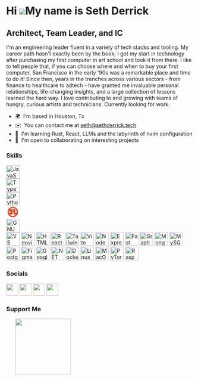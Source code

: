 Hi ![](https://user-images.githubusercontent.com/18350557/176309783-0785949b-9127-417c-8b55-ab5a4333674e.gif)My name is Seth Derrick
====================================================================================================================================

Architect, Team Leader, and IC
------------------------------

I'm an engineering leader fluent in a variety of tech stacks and tooling. My career path hasn't exactly been by the book; I got my start in technology after purchasing my first computer in art school and took it from there. I like to tell people that, if you can choose where and when to buy your first computer, San Francisco in the early '90s was a remarkable place and time to do it! Since then, years in the trenches across various sectors - from finance to healthcare to adtech - have granted me invaluable personal relationships, life-changing insights, and a large collection of lessons learned the hard way. I love contributing to and growing with teams of hungry, curious artists and technicians. Currently looking for work.

* 🌍  I'm based in Houston, Tx
* ✉️  You can contact me at [seth@sethderrick.tech](mailto:seth@sethderrick.tech)
* 🧠  I'm learning Rust, React, LLMs and the labyrinth of nvim configuration
* 🤝  I'm open to collaborating on interesting projects

### Skills

<p align="left">
  <a style="text-decoration: none;" href="https://developer.mozilla.org/en-US/docs/Web/JavaScript" target="_blank" rel="noreferrer">
    <img style="display: block;" src="https://raw.githubusercontent.com/danielcranney/readme-generator/main/public/icons/skills/javascript-colored.svg" width="36" height="36" alt="JavaScript" />
  </a>
  <a style="text-decoration: none;" href="https://www.typescriptlang.org/" target="_blank" rel="noreferrer">
    <img style="display: block;" src="https://raw.githubusercontent.com/danielcranney/readme-generator/main/public/icons/skills/typescript-colored.svg" width="36" height="36" alt="TypeScript" />
  </a>
  <a style="text-decoration: none;" href="https://www.python.org/" target="_blank" rel="noreferrer">
    <img style="display: block;" src="https://raw.githubusercontent.com/danielcranney/readme-generator/main/public/icons/skills/python-colored.svg" width="36" height="36" alt="Python" />
  </a>
  <a style="text-decoration: none;" href="https://www.rust-lang.org/" target="_blank" rel="noreferrer">
    <svg xmlns="http://www.w3.org/2000/svg" viewBox="0 0 128 128" width="36" height="36">
      <script xmlns=""/>
      <path d="M62.271 10.88c-.189.11-.982 1.248-1.763 2.529-1.96 3.217-1.982 3.219-4.615.448-1.713-1.802-2.127-2.132-2.679-2.128-.359.002-.812.124-1.008.271-.195.147-.748 1.317-1.228 2.6-1.099 2.939-1.152 3.034-1.761 3.151-.375.071-1.097-.331-2.828-1.574-1.278-.919-2.532-1.67-2.786-1.67-1.054 0-1.351.576-1.853 3.593-.638 3.836-.616 3.823-4.074 2.252-1.396-.633-2.72-1.152-2.943-1.152-.223 0-.646.24-.939.533-.532.533-.533.535-.388 3.468l.146 2.936-.555.297c-.492.263-.831.231-3.009-.284-2.843-.671-3.443-.653-4.019.122l-.421.566.565 2.421c.31 1.331.609 2.613.665 2.848.055.234-.04.609-.212.832-.284.367-.586.4-3.217.36-4.453-.07-4.706.312-2.866 4.328.585 1.275 1.064 2.433 1.064 2.572 0 .734-.585 1.001-3.098 1.411-1.406.229-2.628.417-2.716.417-.088 0-.352.192-.586.426-.765.765-.548 1.483 1.187 3.932 2.161 3.05 2.157 3.061-1.413 4.427-4.06 1.553-4.142 1.936-1.051 4.868 2.879 2.73 2.882 2.69-.377 4.739-2.469 1.551-2.507 1.588-2.57 2.429-.076 1.023-.058 1.041 2.89 2.842 2.915 1.78 2.915 1.834.054 4.541-3.077 2.91-2.982 3.335 1.081 4.868 3.55 1.339 3.555 1.355 1.39 4.405-1.227 1.729-1.618 2.449-1.618 2.983 0 .999.52 1.254 3.627 1.776 2.617.441 3.2.7 3.2 1.422 0 .148-.48 1.316-1.067 2.594-1.826 3.977-1.618 4.308 2.704 4.308 4.025 0 3.918-.123 3.051 3.507-.654 2.736-.664 3.26-.072 3.851.453.454 1.307.403 3.978-.236 2.04-.487 2.398-.521 2.871-.268l.54.289-.146 2.935c-.145 2.934-.144 2.936.388 3.469.293.293.722.533.952.533.23 0 1.554-.516 2.943-1.147 3.447-1.565 3.425-1.578 4.061 2.246.504 3.031.798 3.594 1.874 3.594.267 0 1.494-.72 2.728-1.6 2.167-1.546 2.729-1.788 3.306-1.421.149.094.727 1.364 1.284 2.822.819 2.144 1.119 2.702 1.575 2.92.868.416 1.405.082 3.445-2.14 2.463-2.683 2.564-2.67 4.575.589 2.221 3.598 2.796 3.59 5.073-.073 1.962-3.156 1.939-3.154 4.591-.384 1.761 1.838 2.136 2.131 2.73 2.131.379 0 .832-.142 1.005-.316.174-.174.75-1.459 1.28-2.855.53-1.397 1.079-2.613 1.221-2.703.561-.357 1.142-.106 3.306 1.43 1.274.905 2.473 1.6 2.758 1.6 1.058 0 1.44-.751 1.88-3.703.376-2.517.452-2.758.947-3.009.487-.247.779-.164 3.063.873 1.389.63 2.713 1.146 2.943 1.146.23 0 .666-.247.967-.549l.549-.548-.151-2.815c-.144-2.688-.131-2.832.298-3.22.441-.399.486-.397 2.952.166 2.986.682 3.543.7 4.104.139.548-.548.542-.668-.208-3.831-.841-3.548-.954-3.422 3.088-3.422 2.755 0 3.062-.039 3.413-.426.586-.648.447-1.39-.732-3.903-.595-1.266-1.078-2.418-1.074-2.56.02-.747.607-1.002 3.32-1.443 1.66-.269 2.902-.581 3.127-.784.754-.681.477-1.567-1.244-3.98-2.157-3.024-2.148-3.053 1.306-4.326 4.136-1.524 4.254-2.032 1.159-4.973-2.867-2.724-2.868-2.709.272-4.637 3.796-2.33 3.802-2.855.067-5.173-3.212-1.993-3.21-1.965-.331-4.699 3.088-2.934 3.004-3.318-1.057-4.871-3.584-1.371-3.595-1.405-1.417-4.394 1.297-1.78 1.618-2.371 1.618-2.981 0-1.066-.478-1.305-3.622-1.813-2.627-.424-3.205-.682-3.205-1.429 0-.142.48-1.285 1.067-2.542 1.149-2.461 1.31-3.446.66-4.035-.349-.316-.817-.361-3.321-.32-2.62.044-2.955.007-3.318-.358-.397-.399-.393-.455.227-3.042.76-3.17.763-3.247.138-3.834-.634-.596-1.03-.586-3.941.099-2.121.5-2.472.533-2.954.275l-.547-.293.151-2.926.152-2.925-.547-.547c-.301-.301-.728-.547-.95-.547-.221 0-1.538.523-2.926 1.161-2.318 1.067-2.567 1.138-3.068.876-.5-.262-.583-.52-1.01-3.127-.493-3.016-.798-3.603-1.869-3.603-.254 0-1.513.755-2.798 1.678-2.11 1.516-2.393 1.659-2.919 1.476-.435-.152-.688-.483-.997-1.306-.229-.606-.667-1.774-.975-2.595-.622-1.656-.969-2.027-1.901-2.027-.52 0-.991.374-2.679 2.127-2.653 2.756-2.663 2.755-4.614-.445-.78-1.279-1.595-2.421-1.812-2.537-.488-.262-1.062-.261-1.511.002m2.418 9.635c2.311 1.645 1.082 5.512-1.752 5.512-2.75 0-4.135-3.313-2.171-5.194 1.108-1.062 2.697-1.191 3.923-.318m-2.906 10.214c1.515.576 2.137.23 5.596-3.104l2.599-2.506 1.1.146c3.45.458 10.312 3.472 14.255 6.261 3.623 2.564 8.438 7.786 10.49 11.377l.439.769-1.944 4.38c-1.07 2.409-1.945 4.633-1.945 4.944 0 .717.47 1.851.923 2.226.191.159 2.006 1.033 4.033 1.942l3.684 1.654.145.937c.187 1.221.212 4.22.042 5.072l-.133.666h-2.103c-2.439 0-2.251-.218-2.383 2.774-.096 2.169-.62 3.368-1.812 4.144-1.942 1.267-5.149 1.037-6.509-.466-.209-.231-.615-1.392-.903-2.581-.841-3.473-1.971-5.423-4.241-7.32-.717-.599-1.303-1.158-1.303-1.243 0-.084.788-.748 1.752-1.473 3.51-2.646 5.528-5.726 5.75-8.777.423-5.819-4.213-11.243-11.109-13.001-1.635-.417-2.333-.43-22.56-.43-11.48 0-20.873-.075-20.873-.166 0-.215 2.551-2.691 4.054-3.933 4.127-3.412 9.488-6.097 15.04-7.531l1.92-.497 2.728 2.766c1.501 1.521 2.972 2.857 3.268 2.97M27.432 48.526c1.257.823 1.772 2.891 1.03 4.134-1.148 1.924-4.056 2.005-5.205.145-1.671-2.702 1.547-6.001 4.175-4.279m74.05.105c3.288 2.005.74 6.937-2.78 5.38-2.35-1.04-2.425-4.252-.127-5.424.959-.489 2.061-.472 2.907.044M37.12 60.907v12.266H26.276l-.43-1.866c-.846-3.675-1.202-7.477-.989-10.591l.149-2.188 3.728-1.672c2.339-1.048 3.843-1.847 4.037-2.144.848-1.293.767-2.217-.423-4.845l-.556-1.227h5.328v12.267m31.22-11.733c2.322.604 3.549 1.833 3.552 3.556.002 1.265-.625 2.059-2.18 2.761-1.101.498-1.276.51-8.219.578l-7.093.068v-7.284h6.355c4.964 0 6.625.07 7.585.321m-2.396 17.602c1.151.32 2.512 1.32 3.21 2.359.733 1.092 1.162 2.512 2.178 7.216.858 3.976 1.41 5.276 2.956 6.968 1.915 2.095 1.471 2.014 11.037 2.014 4.581 0 8.328.073 8.328.163 0 .161-3.155 3.891-3.291 3.891-.039 0-1.687-.345-3.662-.767-5.577-1.191-5.778-1.051-7.058 4.926l-.823 3.84-.743.366c-1.24.612-5.27 1.872-7.359 2.302-3.452.71-7.209.95-10.511.671-5.629-.477-13.083-2.661-13.374-3.92-.062-.267-.437-1.995-.832-3.841-.396-1.846-.877-3.597-1.069-3.891-.923-1.408-1.894-1.495-6.164-.55-1.617.358-3.028.65-3.136.65-.203 0-3.204-3.47-3.204-3.704 0-.073 7.128-.158 15.84-.188l15.84-.054.057-5.627c.04-3.973-.015-5.714-.187-5.92-.192-.232-1.214-.293-4.91-.293H54.4V66.56l5.387.001c2.962.001 5.733.098 6.157.215M41.536 92.365c2.519 1.535 1.311 5.557-1.668 5.554-3.055-.002-4.187-3.987-1.584-5.575.861-.525 2.374-.515 3.252.021m46.126.168c1.235.905 1.646 2.788.881 4.042-2.009 3.295-7.033.676-5.355-2.791.825-1.703 3.018-2.317 4.474-1.251" fill="#D04726" fill-rule="evenodd"/>
</svg>
  </a>
  <a style="text-decoration: none;" href="https://www.gnu.org/software/bash/" target="_blank" rel="noreferrer">
    <img style="display: block;" src="https://raw.githubusercontent.com/danielcranney/readme-generator/main/public/icons/skills/gnubash-colored.svg" alt="GNU Bash" width="36" height="36" />
  </a>
  <a style="text-decoration: none;" href="https://code.visualstudio.com/" target="_blank" rel="noreferrer">
    <img src="https://raw.githubusercontent.com/danielcranney/readme-generator/main/public/icons/skills/visualstudiocode-colored.svg" alt="VS Code" width="36" height="36" />
  </a>
  <a style="text-decoration: none;" href="https://neovim.io/" target="_blank" rel="noreferrer">
    <img src="https://raw.githubusercontent.com/danielcranney/readme-generator/main/public/icons/skills/neovim-colored.svg" alt="Neovim" width="36" height="36" />
  </a>
  <a style="text-decoration: none;" href="https://developer.mozilla.org/en-US/docs/Glossary/HTML5" target="_blank" rel="noreferrer">
    <img src="https://raw.githubusercontent.com/danielcranney/readme-generator/main/public/icons/skills/html5-colored.svg" width="36" height="36" alt="HTML5" />
  </a>
  <a style="text-decoration: none;" href="https://reactjs.org/" target="_blank" rel="noreferrer">
    <img src="https://raw.githubusercontent.com/danielcranney/readme-generator/main/public/icons/skills/react-colored.svg" width="36" height="36" alt="React" />
  </a>
  <a style="text-decoration: none;" href="https://tailwindcss.com/" target="_blank" rel="noreferrer">
    <img src="https://raw.githubusercontent.com/danielcranney/readme-generator/main/public/icons/skills/tailwindcss-colored.svg" width="36" height="36" alt="TailwindCSS" />
  </a>
  <a style="text-decoration: none;" href="https://vitejs.dev/" target="_blank" rel="noreferrer">
    <img src="https://raw.githubusercontent.com/danielcranney/readme-generator/main/public/icons/skills/vite-colored.svg" width="36" height="36" alt="Vite" />
  </a>
  <a style="text-decoration: none;" href="https://nodejs.org/en/" target="_blank" rel="noreferrer">
    <img src="https://raw.githubusercontent.com/danielcranney/readme-generator/main/public/icons/skills/nodejs-colored.svg" width="36" height="36" alt="NodeJS" />
  </a>
  <a style="text-decoration: none;" href="https://expressjs.com/" target="_blank" rel="noreferrer">
    <img src="https://raw.githubusercontent.com/danielcranney/readme-generator/main/public/icons/skills/express-colored.svg" width="36" height="36" alt="Express" />
  </a>
  <a style="text-decoration: none;" href="https://fastapi.tiangolo.com/" target="_blank" rel="noreferrer">
    <img src="https://raw.githubusercontent.com/danielcranney/readme-generator/main/public/icons/skills/fastapi-colored.svg" width="36" height="36" alt="Fast API" />
  </a>
  <a style="text-decoration: none;" href="https://graphql.org/" target="_blank" rel="noreferrer">
    <img src="https://raw.githubusercontent.com/danielcranney/readme-generator/main/public/icons/skills/graphql-colored.svg" width="36" height="36" alt="GraphQL" />
  </a>
  <a style="text-decoration: none;" href="https://www.mongodb.com/" target="_blank" rel="noreferrer">
    <img src="https://raw.githubusercontent.com/danielcranney/readme-generator/main/public/icons/skills/mongodb-colored.svg" width="36" height="36" alt="MongoDB" />
  </a>
  <a style="text-decoration: none;" href="https://www.mysql.com/" target="_blank" rel="noreferrer">
    <img src="https://raw.githubusercontent.com/danielcranney/readme-generator/main/public/icons/skills/mysql-colored.svg" width="36" height="36" alt="MySQL" />
  </a>
  <a style="text-decoration: none;" href="https://www.postgresql.org/" target="_blank" rel="noreferrer">
    <img src="https://raw.githubusercontent.com/danielcranney/readme-generator/main/public/icons/skills/postgresql-colored.svg" width="36" height="36" alt="PostgreSQL" />
  </a>
  <a style="text-decoration: none;" href="https://www.figma.com/" target="_blank" rel="noreferrer">
    <img src="https://raw.githubusercontent.com/danielcranney/readme-generator/main/public/icons/skills/figma-colored.svg" width="36" height="36" alt="Figma" />
  </a>
  <a style="text-decoration: none;" href="https://cloud.google.com/" target="_blank" rel="noreferrer">
    <img src="https://raw.githubusercontent.com/danielcranney/readme-generator/main/public/icons/skills/googlecloud-colored.svg" width="36" height="36" alt="Google Cloud" />
  </a>
  <a style="text-decoration: none;" href="https://dotnet.microsoft.com/en-us/" target="_blank" rel="noreferrer">
    <img src="https://raw.githubusercontent.com/danielcranney/readme-generator/main/public/icons/skills/dot-net-colored.svg" width="36" height="36" alt=".NET" />
  </a>
  <a style="text-decoration: none;" href="https://www.docker.com/" target="_blank" rel="noreferrer">
    <img src="https://raw.githubusercontent.com/danielcranney/readme-generator/main/public/icons/skills/docker-colored.svg" width="36" height="36" alt="Docker" />
  </a>
  <a style="text-decoration: none;" href="https://www.linux.org" target="_blank" rel="noreferrer">
    <img src="https://raw.githubusercontent.com/danielcranney/readme-generator/main/public/icons/skills/linux-colored.svg" width="36" height="36" alt="Linux" />
  </a>
  <a style="text-decoration: none;" href="https://apple.com" target="_blank" rel="noreferrer">
    <img src="https://raw.githubusercontent.com/danielcranney/readme-generator/main/public/icons/skills/macos-colored.svg" width="36" height="36" alt="MacOS" />
  </a>
  <a style="text-decoration: none;" href="https://pytorch.org/" target="_blank" rel="noreferrer">
    <img src="https://raw.githubusercontent.com/danielcranney/readme-generator/main/public/icons/skills/pytorch-colored.svg" width="36" height="36" alt="PyTorch" />
  </a>
  <a style="text-decoration: none;" href="https://www.raspberrypi.org/" target="_blank" rel="noreferrer">
    <img src="https://raw.githubusercontent.com/danielcranney/readme-generator/main/public/icons/skills/raspberrypi-colored.svg" width="36" height="36" alt="Raspberry Pi" />
  </a>
</p>



### Socials

<p align="left">
  <a style="text-decoration: none;" target="_blank" rel="noreferrer" href="https://www.github.com/sethderrick">
    <img height="32" width="32" src="https://raw.githubusercontent.com/danielcranney/readme-generator/main/public/icons/socials/github.svg">
  </a>
  <a style="text-decoration: none;" target="_blank" rel="noreferrer" href="https://sethderrick.hashnode.dev">
    <img height="32" width="32" src="https://raw.githubusercontent.com/danielcranney/readme-generator/main/public/icons/socials/hashnode.svg">
  </a>
  <a style="text-decoration: none;" target="_blank" rel="noreferrer" href="https://www.linkedin.com/in/sethderrick">
    <img height="32" width="32" src="https://raw.githubusercontent.com/danielcranney/readme-generator/main/public/icons/socials/linkedin.svg">
  </a>
  <a style="text-decoration: none;" target="_blank" rel="noreferrer" href="http://www.instagram.com/aggrohippy">
    <img height="32" width="32" src="https://raw.githubusercontent.com/danielcranney/readme-generator/main/public/icons/socials/instagram.svg">
  </a>
</p>

### Support Me

<ul style="list-style-type: none; margin: 0;">

<li style="display: inline-block; margin-right: 0.25rem;"><a href="https://www.ko-fi.com/sethderrick"><img src="https://storage.ko-fi.com/cdn/kofi2.png?v=3" width="150"/></a></li>

</ul>
